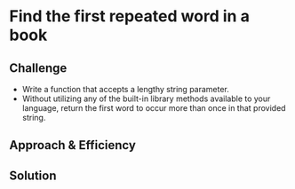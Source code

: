# Find the first repeated word in a book

## Challenge

- Write a function that accepts a lengthy string parameter.
- Without utilizing any of the built-in library methods available to your language, return the first word to occur more than once in that provided string.

## Approach & Efficiency

## Solution
